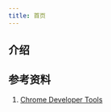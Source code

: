 ```yaml
---
title: 首页
---
```


## 介绍


## 参考资料

1. [Chrome Developer Tools](https://developers.google.com/web/tools/chrome-devtools)
